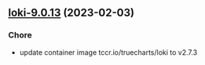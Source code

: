 

## [loki-9.0.13](https://github.com/truecharts/charts/compare/loki-9.0.12...loki-9.0.13) (2023-02-03)

### Chore

- update container image tccr.io/truecharts/loki to v2.7.3
  
  